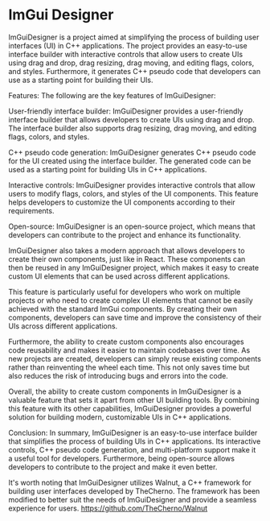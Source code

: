 # ImGui Designer
ImGuiDesigner is a project aimed at simplifying the process of building user interfaces (UI) in C++ applications. The project provides an easy-to-use interface builder with interactive controls that allow users to create UIs using drag and drop, drag resizing, drag moving, and editing flags, colors, and styles. Furthermore, it generates C++ pseudo code that developers can use as a starting point for building their UIs.

Features:
The following are the key features of ImGuiDesigner:

User-friendly interface builder:
ImGuiDesigner provides a user-friendly interface builder that allows developers to create UIs using drag and drop. The interface builder also supports drag resizing, drag moving, and editing flags, colors, and styles.

C++ pseudo code generation:
ImGuiDesigner generates C++ pseudo code for the UI created using the interface builder. The generated code can be used as a starting point for building UIs in C++ applications.

Interactive controls:
ImGuiDesigner provides interactive controls that allow users to modify flags, colors, and styles of the UI components. This feature helps developers to customize the UI components according to their requirements.

Open-source:
ImGuiDesigner is an open-source project, which means that developers can contribute to the project and enhance its functionality.

ImGuiDesigner also takes a modern approach that allows developers to create their own components, just like in React. These components can then be reused in any ImGuiDesigner project, which makes it easy to create custom UI elements that can be used across different applications.

This feature is particularly useful for developers who work on multiple projects or who need to create complex UI elements that cannot be easily achieved with the standard ImGui components. By creating their own components, developers can save time and improve the consistency of their UIs across different applications.

Furthermore, the ability to create custom components also encourages code reusability and makes it easier to maintain codebases over time. As new projects are created, developers can simply reuse existing components rather than reinventing the wheel each time. This not only saves time but also reduces the risk of introducing bugs and errors into the code.

Overall, the ability to create custom components in ImGuiDesigner is a valuable feature that sets it apart from other UI building tools. By combining this feature with its other capabilities, ImGuiDesigner provides a powerful solution for building modern, customizable UIs in C++ applications.

Conclusion:
In summary, ImGuiDesigner is an easy-to-use interface builder that simplifies the process of building UIs in C++ applications. Its interactive controls, C++ pseudo code generation, and multi-platform support make it a useful tool for developers. Furthermore, being open-source allows developers to contribute to the project and make it even better.


It's worth noting that ImGuiDesigner utilizes Walnut, a C++ framework for building user interfaces developed by TheCherno. The framework has been modified to better suit the needs of ImGuiDesigner and provide a seamless experience for users.
https://github.com/TheCherno/Walnut
